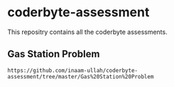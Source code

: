 # coderbyte-assessment
This repositry contains all the coderbyte assessments.

## Gas Station Problem
 ``` https://github.com/inaam-ullah/coderbyte-assessment/tree/master/Gas%20Station%20Problem ```